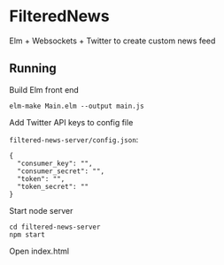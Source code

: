 # FilteredNews
Elm + Websockets + Twitter to create custom news feed

## Running
Build Elm front end

```
elm-make Main.elm --output main.js
```

Add Twitter API keys to config file

`filtered-news-server/config.json`:

```
{
  "consumer_key": "",
  "consumer_secret": "",
  "token": "",
  "token_secret": ""
}
```

Start node server

```
cd filtered-news-server
npm start
```

Open index.html
